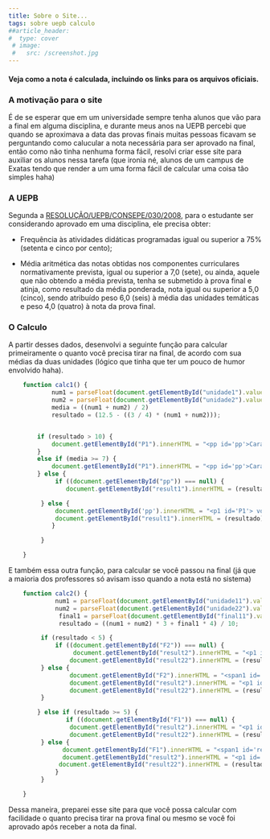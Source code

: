 ```yaml
---
title: Sobre o Site...
tags: sobre uepb calculo
##article_header:
#  type: cover
 # image:
 #   src: /screenshot.jpg
---
```


#### Veja como a nota é calculada, incluindo os links para os arquivos oficiais.
<!--more-->
### A motivação para o site

É de se esperar que em um universidade sempre tenha alunos que vão para a final em alguma disciplina, e durante meus anos na UEPB percebi que quando se aproximava a data das provas finais muitas pessoas ficavam se perguntando como calucular a nota necessária para ser aprovado na final, então como não tinha nenhuma forma fácil, resolvi criar esse site para auxiliar os alunos nessa tarefa (que ironia né, alunos de um campus de Exatas tendo que render a um uma forma fácil de calcular uma coisa tão simples haha)

### A UEPB

Segunda a <a href="https://auniao.pb.gov.br/servicos/arquivo-digital/doe/2009/fevereiro/diario-oficial-19-02-2009.pdf/@@download/file/Diario%20Oficial%2019-02-2009.pdf">RESOLUÇÃO/UEPB/CONSEPE/030/2008</a>, para o estudante ser considerando aprovado em uma disciplina, ele precisa obter:

* Frequência às atividades didáticas programadas igual ou superior a 75% (setenta e cinco por cento);

* Média aritmética das notas obtidas nos componentes curriculares normativamente prevista, igual ou superior a 7,0 (sete), ou ainda, aquele que não obtendo a média prevista, tenha se submetido à prova final e atinja, como resultado da média ponderada, nota igual ou superior a 5,0 (cinco), sendo atribuído peso 6,0 (seis) à média das unidades temáticas e peso 4,0 (quatro) à nota da prova final. 

### O Calculo

A partir desses dados, desenvolvi a seguinte função para calcular primeiramente o quanto você precisa tirar na final, de acordo com sua médias da duas unidades
(lógico que tinha que ter um pouco de humor envolvido haha).
```javascript
    function calc1() {
            num1 = parseFloat(document.getElementById("unidade1").value) || 0;
            num2 = parseFloat(document.getElementById("unidade2").value) || 0;
            media = ((num1 + num2) / 2)
            resultado = (12.5 - ((3 / 4) * (num1 + num2)));


        if (resultado > 10) {
            document.getElementById("P1").innerHTML = "<pp id='pp'>Cara, tu precisa tirar mais de 10 na final, acho que você ja entendeu...</pp>";
        }
        else if (media >= 7) {
            document.getElementById("P1").innerHTML = "<pp id='pp'>Cara, se tu tem uma média maior ou igual a 7, pra que tu vai fazer final?? wtf??</pp>";
        } else {
             if ((document.getElementById("pp")) === null) {
                document.getElementById("result1").innerHTML = (resultado).toFixed(2);

         } else {
             document.getElementById('pp').innerHTML = "<p1 id='P1'> você precisa tirar <span id='result1'></span> na final para ser aprovado.</p1>";
             document.getElementById("result1").innerHTML = (resultado).toFixed(2);
            }

         }

    }
```

E também essa outra função, para calcular se você passou na final (já que a maioria dos professores só avisam isso quando a nota está no sistema)
```javascript
    function calc2() {
             num1 = parseFloat(document.getElementById("unidade11").value) || 0;
             num2 = parseFloat(document.getElementById("unidade22").value) || 0;
              final1 = parseFloat(document.getElementById("final11").value) || 0;
              resultado = ((num1 + num2) * 3 + final1 * 4) / 10;

         if (resultado < 5) {
             if ((document.getElementById("F2")) === null) {
                  document.getElementById("result2").innerHTML = "<p1 id='F1'>Infelizmente, não foi dessa vez, você ficou com média final de <span id='result22'></span></p1> ";
                 document.getElementById("result22").innerHTML = (resultado).toFixed(2);
         } else {
                 document.getElementById("F2").innerHTML = "<span1 id='result2'></span1>";
                 document.getElementById("result2").innerHTML = "<p1 id='F1'>Infelizmente, não foi dessa vez, você ficou com média final de <span id='result22'></span></p1> ";
                 document.getElementById("result22").innerHTML = (resultado).toFixed(2);
         }

        } else if (resultado >= 5) {
                if ((document.getElementById("F1")) === null) {
                 document.getElementById("result2").innerHTML = "<p1 id='F2'> Parabéns, sua média final ficou <span id='result22'></span></p2>";
                 document.getElementById("result22").innerHTML = (resultado).    toFixed(2);
         } else {
               document.getElementById("F1").innerHTML = "<span1 id='result2'></span1>";
               document.getElementById("result2").innerHTML = "<p1 id='F2'> Parabéns, sua média final ficou <span id='result22'></span></p2>";
              document.getElementById("result22").innerHTML = (resultado).toFixed(2);
             }
         }

    }
```
Dessa maneira, preparei esse site para que você possa calcular com facilidade o quanto precisa tirar na prova final ou mesmo se você foi aprovado após receber a nota da final.


<!--more-->
